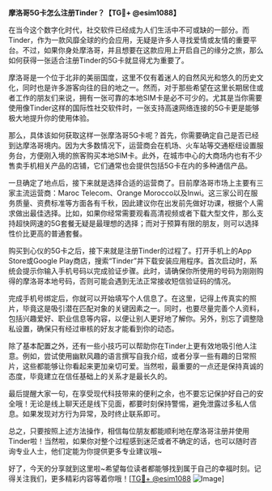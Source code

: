**摩洛哥5G卡怎么注册Tinder？【TG💪+ @esim1088】**

在当今这个数字化时代，社交软件已经成为人们生活中不可或缺的一部分。而Tinder，作为一款风靡全球的约会应用，无疑是许多人寻找爱情或友情的重要平台。不过，如果你身处摩洛哥，并且想要在这款应用上开启自己的缘分之旅，那么如何获得一张适合注册Tinder的5G卡就显得尤为重要了。

摩洛哥是一个位于北非的美丽国度，这里不仅有着迷人的自然风光和悠久的历史文化，同时也是许多游客向往的目的地之一。然而，对于那些希望在这里长期居住或者工作的朋友们来说，拥有一张可靠的本地SIM卡是必不可少的。尤其是当你需要使用像Tinder这样的国际性社交软件时，一张支持高速网络连接的5G卡更是能够极大地提升你的使用体验。

那么，具体该如何获取这样一张摩洛哥5G卡呢？首先，你需要确定自己是否已经到达摩洛哥境内。因为大多数情况下，运营商会在机场、火车站等交通枢纽设置服务台，方便刚入境的旅客购买本地SIM卡。此外，在城市中心的大商场内也有不少售卖手机相关产品的店铺，它们通常也会提供包括5G卡在内的多种通信产品。

一旦确定了地点后，接下来就是选择合适的运营商了。目前摩洛哥市场上主要有三家主流运营商：Maroc Telecom、Orange Morocco以及Inwi。这三家公司在服务质量、资费标准等方面各有千秋，因此建议你在出发前先做好功课，根据个人需求做出最佳选择。比如，如果你经常需要观看高清视频或者下载大型文件，那么支持超快网速的5G套餐无疑是最理想的选择；而对于预算有限的朋友，则可以选择性价比更高的普通套餐。

购买到心仪的5G卡之后，接下来就是注册Tinder的过程了。打开手机上的App Store或Google Play商店，搜索“Tinder”并下载安装应用程序。首次启动时，系统会提示你输入手机号码以完成验证步骤。此时，请确保你所使用的号码为刚刚购得的摩洛哥本地号码，否则可能会遇到无法正常接收短信验证码的情况。

完成手机号绑定后，你就可以开始填写个人信息了。在这里，记得上传真实的照片，毕竟这是吸引潜在匹配对象的关键因素之一。同时，也要尽量完善个人资料，包括兴趣爱好、职业信息等内容，以便让别人更好地了解你。另外，别忘了调整隐私设置，确保只有经过审核的好友才能看到你的动态。

除了基本配置之外，还有一些小技巧可以帮助你在Tinder上更有效地吸引他人注意。例如，尝试使用幽默风趣的语言撰写自我介绍，或者分享一些有趣的日常照片，这些都能够让你看起来更加亲切可爱。当然啦，最重要的一点还是保持真诚的态度，毕竟建立在信任基础上的关系才是最长久的。

最后提醒大家一句，在享受现代科技带来的便利之余，也不要忘记保护好自己的安全哦！无论是线上聊天还是线下见面，都要时刻保持警惕，避免泄露过多私人信息。如果发现对方行为异常，及时终止联系即可。

总之，只要按照上述方法操作，相信每位朋友都能顺利地在摩洛哥注册并使用Tinder啦！当然啦，如果你对整个过程感到迷茫或者不确定的话，也可以随时咨询专业人士，他们定能为你提供更多专业建议哦~

好了，今天的分享就到这里啦~希望每位读者都能够找到属于自己的幸福时刻。记得关注我们，更多精彩内容等着你哦！[[TG💪+ @esim1088](https://t.me/s/esim1088) ![Image](https://i.postimg.cc/4NQfJmqS/Snipaste-2025-05-13-00-14-12.png)]